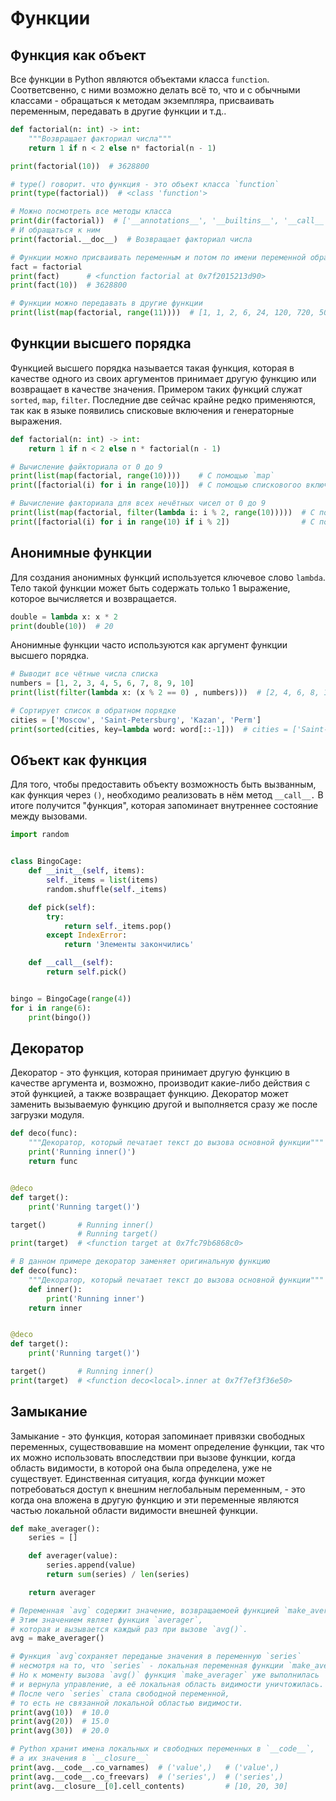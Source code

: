 # Функции
## Функция как объект

Все функции в Python являются объектами класса `function`. Соответсвенно, с ними возможно делать всё то, что и с обычными классами - обращаться к методам экземпляра, присваивать переменным, передавать в другие функции и т.д..
```python
def factorial(n: int) -> int:
    """Возвращает факториал числа"""
    return 1 if n < 2 else n* factorial(n - 1)

print(factorial(10))  # 3628800

# type() говорит. что функция - это объект класса `function`
print(type(factorial))  # <class 'function'>

# Можно посмотреть все методы класса
print(dir(factorial))  # ['__annotations__', '__builtins__', '__call__', '__class__' ...
# И обращаться к ним
print(factorial.__doc__)  # Возвращает факториал числа

# Функции можно присваивать переменным и потом по имени переменной обращаться к функции
fact = factorial
print(fact)      # <function factorial at 0x7f2015213d90>
print(fact(10))  # 3628800

# Функции можно передавать в другие функции
print(list(map(factorial, range(11))))  # [1, 1, 2, 6, 24, 120, 720, 5040, 40320, 362880, 3628800]
```

## Функции высшего порядка
Функцией высшего порядка называется такая функция, которая в качестве одного из своих аргументов принимает другую функцию или возвращает в качестве значения. Примером таких функций служат `sorted`, `map`, `filter`. Последние две сейчас крайне редко применяются, так как в языке появились списковые включения и генераторные выражения.
```python
def factorial(n: int) -> int:
    return 1 if n < 2 else n * factorial(n - 1)

# Вычисление файкториала от 0 до 9
print(list(map(factorial, range(10))))    # С помощью `map`
print([factorial(i) for i in range(10)])  # С помощью списковогоо включения

# Вычисление факториала для всех нечётных чисел от 0 до 9
print(list(map(factorial, filter(lambda i: i % 2, range(10)))))  # С помощь. `map` и `filter`
print([factorial(i) for i in range(10) if i % 2])                # С помощью спискового включения
```

## Анонимные функции
Для создания анонимных функций используется ключевое слово `lambda`. Тело такой функции может быть содержать только 1 выражение, которое вычисляется и возвращается.
```python
double = lambda x: x * 2
print(double(10))  # 20
```
Анонимные функции часто используются как аргумент функции высшего порядка.
```python
# Выводит все чётные числа списка
numbers = [1, 2, 3, 4, 5, 6, 7, 8, 9, 10]
print(list(filter(lambda x: (x % 2 == 0) , numbers)))  # [2, 4, 6, 8, 10]

# Сортирует список в обратном порядке
cities = ['Moscow', 'Saint-Petersburg', 'Kazan', 'Perm']
print(sorted(cities, key=lambda word: word[::-1]))  # cities = ['Saint-Petersburg', 'Perm', 'Kazan', 'Moscow']
```

## Объект как функция
Для того, чтобы предоставить объекту возможность быть вызванным, как функция через `()`, необходимо реализовать в нём метод `__call__.` В итоге получится "функция", которая запоминает внутреннее состояние между вызовами.
```python
import random


class BingoCage:
    def __init__(self, items):
        self._items = list(items)
        random.shuffle(self._items)

    def pick(self):
        try:
            return self._items.pop()
        except IndexError:
            return 'Элементы закончились'

    def __call__(self):
        return self.pick()


bingo = BingoCage(range(4))
for i in range(6):
    print(bingo())
```

## Декоратор
Декоратор - это функция, которая принимает другую функцию в качестве аргумента и, возможно, производит какие-либо действия с этой функцией, а также возвращает функцию. Декоратор может заменить вызываемую функцию другой и выполняется сразу же после загрузки модуля.
```python
def deco(func):
	"""Декоратор, который печатает текст до вызова основной функции"""
    print('Running inner()')
    return func


@deco
def target():
    print('Running target()')

target()       # Running inner()                                                                                                      
               # Running target()
print(target)  # <function target at 0x7fc79b6868c0>
```

```python
# В данном примере декоратор заменяет оригинальную функцию
def deco(func):
    """Декоратор, который печатает текст до вызова основной функции"""
    def inner():
        print('Running inner')
    return inner


@deco
def target():
    print('Running target()')

target()       # Running inner()
print(target)  # <function deco<local>.inner at 0x7f7ef3f36e50>
```

## Замыкание
Замыкание - это функция, которая запоминает привязки свободных переменных, существовавшие на момент определение функции, так что их можно использовать впоследствии при вызове функции, когда область видимости, в которой она была определена, уже не существует. Единственная ситуация, когда функции может потребоваться доступ к внешним неглобальным переменным, - это когда она вложена в другую функцию и эти переменные являются частью локальной области видимости внешней функции.

```python
def make_averager():
    series = []

    def averager(value):
        series.append(value)
        return sum(series) / len(series)

    return averager

# Переменная `avg` содержит значение, возвращаемоей функцией `make_averager()`.
# Этим значением являет функция `averager`,
# которая и вызывается каждый раз при вызове `avg()`.
avg = make_averager()

# Функция `avg`сохраняет переданые значения в переменную `series`
# несмотря на то, что `series` - локальная переменная функции `make_averager`.
# Но к моменту вызова `avg()` функция `make_averager` уже выполнилась
# и вернула управление, а её локальная область видимости уничтожилась.
# После чего `series` стала свободной переменной,
# то есть не связанной локальной областью видимости.
print(avg(10))  # 10.0
print(avg(20))  # 15.0
print(avg(30))  # 20.0

# Python хранит имена локальных и свободных переменных в `__code__`,
# а их значения в `__closure__`
print(avg.__code__.co_varnames)  # ('value',)   # ('value',)
print(avg.__code__.co_freevars)  # ('series',)  # ('series',)
print(avg.__closure__[0].cell_contents)         # [10, 20, 30]
```
